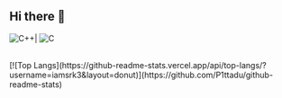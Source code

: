 ## Hi there 👋

![C++](https://img.shields.io/badge/c++-%2300599C.svg?style=for-the-badge&logo=c%2B%2B&logoColor=white)|
![C](https://img.shields.io/badge/c-%2300599C.svg?style=for-the-badge&logo=c&logoColor=white)

<br>
[![Top Langs](https://github-readme-stats.vercel.app/api/top-langs/?username=iamsrk3&layout=donut)](https://github.com/P1ttadu/github-readme-stats)
